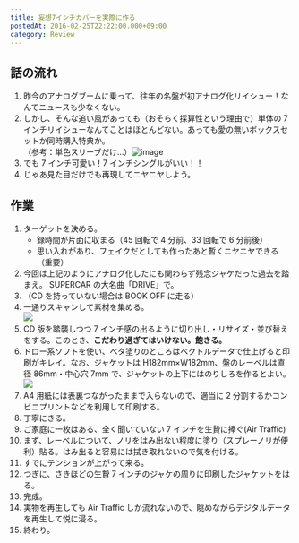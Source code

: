 ```yaml
---
title: 妄想7インチカバーを実際に作る
postedAt: 2016-02-25T22:22:00.000+09:00
category: Review
---
```


## 話の流れ

1. 昨今のアナログブームに乗って、往年の名盤が初アナログ化リイシュー！なんてニュースも少なくない。
2. しかし、そんな追い風があっても（おそらく採算性という理由で）単体の 7 インチリイシューなんてことはほとんどない。あっても愛の無いボックスセットか同時購入特典か。  
   （参考：単色スリーブだけ…）![image](<https://cdn.discogs.com/U6KnUmz2CU_zzTFW65DQ9WmXc7A=/fit-in/500x375/filters:strip_icc():format(jpeg):mode_rgb():quality(96)/discogs-images/R-6764042-1426126503-9265.jpeg.jpg>)
3. でも 7 インチ可愛い！7 インチシングルがいい！！
4. じゃあ見た目だけでも再現してニヤニヤしよう。

## 作業

1. ターゲットを決める。
   - 録時間が片面に収まる（45 回転で 4 分前、33 回転で 6 分前後）
   - 思い入れがあり、フェイクだとしても作ったあと暫くニヤニヤできる（重要）
2. 今回は上記のようにアナログ化したにも関わらず残念ジャケだった過去を踏まえ。 SUPERCAR の大名曲「DRIVE」で。
3. （CD を持っていない場合は BOOK OFF に走る）
4. 一通りスキャンして素材を集める。  
   ![](/images/139967794464_0.jpg)
5. CD 版を踏襲しつつ 7 インチ感の出るように切り出し・リサイズ・並び替えをする。このとき、**こだわり過ぎてはいけない。飽きる。**
6. ドロー系ソフトを使い、ベタ塗りのところはベクトルデータで仕上げると印刷がキレイ。なお、ジャケットは H182mm×W182mm、盤のレーベルは直径 86mm・中心穴 7mm で、ジャケットの上下にはのりしろを作るとよい。  
   ![](/images/139967794464_1.jpg)
7. A4 用紙には表裏つながったままで入らないので、適当に 2 分割するかコンビニプリントなどを利用して印刷する。
8. 丁寧にきる。
9. ご家庭に一枚はある、全く聞いていない 7 インチを生贄に捧ぐ(Air Traffic)
10. まず、レーベルについて、ノリをはみ出ない程度に塗り（スプレーノリが便利）貼る。はみ出ると容易には拭き取れないので気を付ける。
11. すでにテンションが上がって来る。
12. つぎに、さきほどの生贄 7 インチのジャケの周りに印刷したジャケットをはる。
13. 完成。
14. 実物を再生しても Air Traffic しか流れないので、眺めながらデジタルデータを再生して悦に浸る。
15. 終わり。
